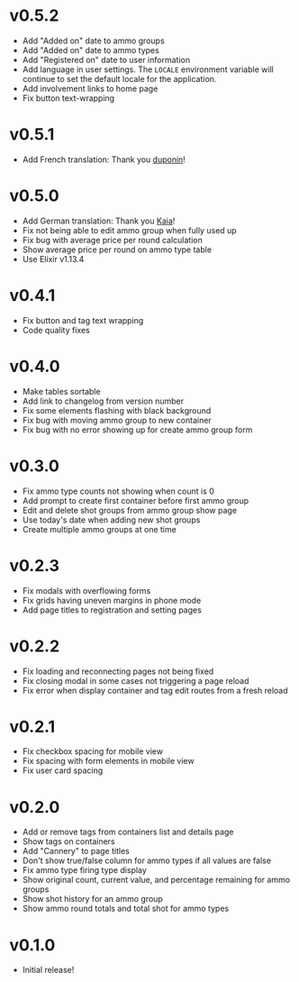 # v0.5.2
- Add "Added on" date to ammo groups
- Add "Added on" date to ammo types
- Add "Registered on" date to user information
- Add language in user settings. The `LOCALE` environment variable will continue
  to set the default locale for the application.
- Add involvement links to home page
- Fix button text-wrapping

# v0.5.1
- Add French translation: Thank you [duponin](https://udongein.xyz/users/duponin)!

# v0.5.0
- Add German translation: Thank you [Kaia](https://shitposter.club/users/kaia)!
- Fix not being able to edit ammo group when fully used up
- Fix bug with average price per round calculation
- Show average price per round on ammo type table
- Use Elixir v1.13.4

# v0.4.1
- Fix button and tag text wrapping
- Code quality fixes

# v0.4.0
- Make tables sortable
- Add link to changelog from version number
- Fix some elements flashing with black background
- Fix bug with moving ammo group to new container
- Fix bug with no error showing up for create ammo group form

# v0.3.0
- Fix ammo type counts not showing when count is 0
- Add prompt to create first container before first ammo group
- Edit and delete shot groups from ammo group show page
- Use today's date when adding new shot groups
- Create multiple ammo groups at one time

# v0.2.3
- Fix modals with overflowing forms
- Fix grids having uneven margins in phone mode
- Add page titles to registration and setting pages

# v0.2.2
- Fix loading and reconnecting pages not being fixed
- Fix closing modal in some cases not triggering a page reload
- Fix error when display container and tag edit routes from a fresh reload

# v0.2.1
- Fix checkbox spacing for mobile view
- Fix spacing with form elements in mobile view
- Fix user card spacing

# v0.2.0
- Add or remove tags from containers list and details page
- Show tags on containers
- Add "Cannery" to page titles
- Don't show true/false column for ammo types if all values are false
- Fix ammo type firing type display
- Show original count, current value, and percentage remaining for ammo groups
- Show shot history for an ammo group
- Show ammo round totals and total shot for ammo types

# v0.1.0
- Initial release!
